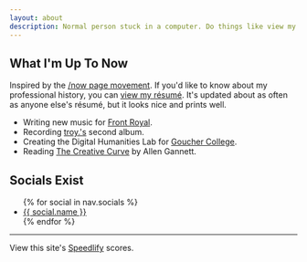 ```yaml
---
layout: about
description: Normal person stuck in a computer. Do things like view my resume and contact me here.
---
```


## What I'm Up To Now

Inspired by the [/now page movement](https://nownownow.com/about). If you'd like to know about my professional history,
you can [view my résumé](https://resume.troyv.dev/). It's updated about as often as anyone else's résumé, but it looks nice and prints
well.

- Writing new music for [Front Royal](https://www.frontroyalband.com).
- Recording [troy.'s](https://justtroy.bandcamp.com) second album.
- Creating the Digital Humanities Lab for [Goucher College](https://www.goucher.edu/).
- Reading [The Creative Curve](https://www.thecreativecurve.com/) by Allen Gannett.

## Socials Exist

<ul>
{% for social in nav.socials %}
<li><a href="{{ social.url }}">{{ social.name }}</a></li>
{% endfor %}
</ul>

---

View this site's [Speedlify](https://speedlify.troyv.dev) scores.
